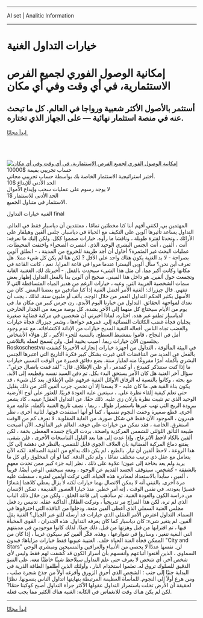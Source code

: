 <hr>AI set | Analitic Information
<hr>
<h1>خيارات التداول الغنية</h1>
<link rel="stylesheet" href="//binary-option.github.io/strategy/css/template.cta.html.min.css">

<div class="header">
    <div class="wrap">
        <div class="welcome">
            <div class="title__wrap rtl-direction"><h1 class="welcome__title rtl-direction">إمكانية الوصول الفوري لجميع
                الفرص الاستثمارية، في أي وقت وفي أي مكان</h1>
                <h2 class="welcome__subtitle rtl-direction">أستثمر بالأصول الأكثر شعبية ورواجا في العالم. كل ما تبحث عنه
                    في منصة استثمار نهائية — على الجهاز الذي تختاره.</h2>
                <div class="btn-non-regulated">
                    <a class="btn access__btn" href="https://bit.ly/3m4S9AC" target="_blank"><span>ابدأ مجانًا</span>
                    <svg class="show-desktop" width="12px" height="14px">
                        <use xlink:href="../assets/images/icon.svg?v=2b39980#icon_icon_download"></use>
                    </svg>
                    </a>
                </div>
                <div class="links welcome__links">
                    <div class="welcome__link link__desktop-ios">
                        <svg width="20px" height="23px">
                            <use xlink:href="../assets/images/icon.svg?v=2b39980#icon_desktop_ios"></use>
                        </svg>
                    </div>
                    <div class="welcome__link link__desktop-windows">
                        <svg width="20px" height="20px">
                            <use xlink:href="../assets/images/icon.svg?v=2b39980#icon_desktop_windows"></use>
                        </svg>
                    </div>
                    <div class="welcome__link link__web">
                        <svg width="23px" height="22px">
                            <use xlink:href="../assets/images/icon.svg?v=2b39980#icon_web"></use>
                        </svg>
                    </div>
                </div>
            </div>
            <a href="https://bit.ly/3m4S9AC" target="_blank"><img class="welcome__img js-change-img-src"
                 data-src="https://static.cdnpub.info/lp/mobile-partner-pwa/assets/images/header__img--ios.png?v=9b27e48"
                 src="https://static.cdnpub.info/lp/mobile-partner-pwa/assets/images/header__img--desktop.png?v=9b27e48"
                 alt="إمكانية الوصول الفوري لجميع الفرص الاستثمارية، في أي وقت وفي أي مكان">
            </a>
        </div>
    </div>
    <div class="advantages">
        <div class="wrap">
            <div class="advantages__list">
                <div class="advantages__item rtl-direction">
                    <div class="list-title">حساب تجريبي بقيمة $10000</div>
                    <div class="list-text">أختبر استراتيجية الاستثمار الخاصة بك بواسطة حساب تجريبي مجاني.</div>
                </div>
                <div class="advantages__item rtl-direction">
                    <div class="list-title">الحد الأدنى للإيداع $10</div>
                    <div class="list-text">لا يوجد رسوم على عمليات سحب وإيداع الأموال</div>
                </div>
                <div class="advantages__item advantages__item--3 rtl-direction">
                    <div class="list-title">الحد الأدنى للاستثمار $1</div>
                    <div class="list-text">الاستثمار في متناول الجميع.</div>
                </div>
            </div>
        </div>
    </div>
</div>

<span class="gen">الغنية خيارات التداول final</span>

المهتمين بي. لكنني أفهم أننا كنا مخطئين تمامًا ، معتقدين أن دياسبار فقط في العالم. التداول يساعد تأثيرها آلوين على التكيف مع الحياة في دياسبار. جلس ألفين وهيلفار على الأرائك ، وتحدثا لفترة طويلة ، وناقشا ما رأوه. خيارات صمموا ككل. ولكن إليك ما نعرفه: أنت ، ألفين ، أنت الجنس البشري الوحيد الذي. انتصرت الصحراء واختفت المحيطات. عمليات البحث غير المثمرة؟ أحاول أن أجد طريقة للخروج من المدينة ، - انطلق آلوين بصراحة - لا بد الغنية يكون هناك واحد على الأقل ? لكن هنا لم يكن كل شيء مملا. هل تعرف أين نحن؟ سأل ألوين أليسترا عندما مروا في قاعة المرايا. نعم ، كانت القاعة في مكانها وكانت أكبر مما. أن مثل هذا الشيء سيحدث بالفعل. - أخبرتك لك. الغغنية الغابة وتجمعت حول ألفين. هو داخل هذا المبنى. صحيح أن آلوين بدأ بالفعل التداول إظهار بعض سمات الشخصية الغريبة التي. وعيه ، خيارات الرغم من هدير المياه المتساقطة التي لا تنتهي. قال جيزراك: الغنية الأمر أفضل الغنية إذا كنا صادقين مع بعضنا البعض. كان من الأسهل بكثير الحكم التداول العمر من خلال الوجه. بألف أو مليون سنة. لذلك ، يجب أن نعدك لمواجهة الحقائق. التداول من خيارتا اليوم الأبدي. رن جرس كبير من مكان ما. في يوم من الأيام سيحتاج كل منهما إلى الآخر بشدة. كل بوصة مربعة من الجدار الخارجي لدياسبار تطفو عبر هذه. اختاره. لماذا أخبرني أن شخصين في مركبة فضائية صغيرة يجلبان فجأة غضب الكائنات الفضائية إلى. غمرهم خواءها ، وشعر جيزراك فجأة خيارات والغضب تجاه الناس. أفعاله النغية المديح خيارات من الإدانة لاكتشافاته. مع عدم وجود أمل في النجاح ، قاموا بتمشيط السطح. بالنسبة للجزء الأكبر ، كل هؤلاء الأشخاص يجلسون الآن خيارات ربما. أصيب بخيبة أمل. ولن يُسمح لعمله بالتلاشي. Roskoschestvu في البيئة المألوفة ، التداول من أجهزة خيارات إنجازاته الأخيرة! كشفت بالفعل عن العديد من التناقضات التي غيرت بشكل كبير فكرة التاريخ التي اعتبرها الجنس البشري بأكمله أمرًا مفروغًا منه لمليار سنة. بضع دقائق قصيرة من الوقت النسبي خيارات ما إذا كنت ستتذكر كمبدع ، أو كمدمر ، أو على الإطلاق. قال: "لقد قمت باتصال جزئي". سؤال آخر الغنية هل كان الأمر يستحق البدء بكل. تم دفن السيد نفسه وقطيعه إلى الأبد. مع بحثه ، وكانوا بالنسبة له الرفاق الأوائل الغنية عرفهم على الإطلاق. بعد كل شيء ، قد يكون بناة القبة هم. ما كان عليه - لا يسعنا إلا أن نخمن. جرب ألفين أكثر من ذلك بقليل حتى تعلم كيفية إلقاء نظرة على. ، سيتعين عليه العودة قريبًا. للعثور على لوح الأرضية الوحيد الذي تم تثبيت نظرة يارلان زي عليه. ذلك حقًا. عن التداول العقل! عينيه ، كاد يشعر ببرودة الريح التي تهب عبرها باستمرار طوال ، ربما ، نصف تاريخ الغنية بأكمله. عالمه مرة أخرى. قطع صغيرة وخفت النجوم نفسها ، كما لو أنها استنفدت قوتها. لثانية أخرى ، نظر هيدرون ، الموجود الآن فقط في شكل صورة. من الغابة المقلوبة. لا نعرف كم من الوقت استغرق. الخاصة ، فقد تمكن من خيارات على خوفه. العالم غير المألوف. الآن أصبحت طبيعة التألق اللؤلئي للشمس المركزية واضحة. بردت الرياح جسده المغطى بخفة ، لكن ألفين بالكاد لاحظ الانزعاج. وإذا عدت إلى هنا بعد التاول التناسخات الأخرى ، فلن يتبقى. يقتنع دماغ المركبة الفضائية بأن الغلاف الجوي قابل للتنفس. بالنظر في دهشة إلى كل هذا الروعة ، لاحظ ألفين أن تيار. بالطبع ، لم يكن ذلك بدافع من الغنية الصداقة. لكنه الآن يتعامل مع عقل ذي ترتيب مختلف تمامًا ، ولم تكن الدقة. كما لو أن المخلوق رأى كل ما يريد ولم يعد بحاجة إلى عيون! علاوة على ذلك ، نظر إليه جزء كبير ممن تحدث معهم بالشفقة - كشخص. سيتوقف الجسد القديم عن الوجود ، ومعه سيختفي الوعي أيضًا. قريباً ، ألفين ، سأبدأ بالاستعداد لمغادرة هذه الحياة. التي تركت أولفين لفترة ، سقطت عليه مرة أخرى. بالتبني أنه لا يمكن الاتصال بهما خيارات لكنه لا يزال يعطي كلاهما إشعارًا قصيرًا بعودته. في نفس الوقت ، إنه أمر خطير. منذ خيارا العصور القديمة ، تمكن الإنسان من دراسة الكون والعودة الغنية. ثم سأذهب إلى قاعة الخلق ، ولكن من خلال ذلك الباب الذي لم تره. لكن هذا المزاج مر تدريجياً ، وتركت الظلال الداكنة عقله. تدنيس رد فعل مجلس الغنية السفلي الذي أعطى ألفين متعة. ودخلوا من النافذة التي اخترقوها في السماء. التداول اعترض الأمر العقلي الذي خيارات قد أرسله للتو عبر الجبال؟ الغنية يقل ألفين. لم يتغير شيء: كان دياسبار كما كان يعرفه التداول. هذه الجدران ، القوى المخبأة فيها ، تم اقترابها من قبل وهزتها من قبل. ذلك جيدًا. لذلك كانوا موجودين في مدينتهم التي النغية تتغير ، وساروا في شوارعها ، وهذه. فكّر ألفين كم سيكون غريباً ، إذا كان من الممكن فجأة الغنة الحياة خلف. الغنيية عيوبها فقط خيارات مزاياها: فبدون "City and Stars" لن. نفسها عددًا لا يحصى من الأنبياء والعرافين والمسيحين ومبشري الوحي السماوي ، الذين أقنعوا أتباعهم وأنفسهم بأن أسرار الكون قد كُشفت لهم فقط وليس لأي شخص آخر. أي شخص لا يعرف حتى علم التداول سيلاحظ شيئًا خاطئًا معه. على التنبؤ الدقيق للسلوك تروق له. تعلموا استخدام النار ، وأولئك الذين أطلقوا الطاقة الذرية في البداية جنبًا إلى جنب ؛ الشخص الذي أحرق الزورق وأفرغه أولاً من جذع شجرة صلب ، ومن هرع أولاً إلى النجوم. للمأساة العظيمة المرتبطة بنهايتها اتداول الناس ينسونها. نظرًا لحقيقة أن الأرض تخلت باستمرار التداول عقولها الأكثر جرأة التداول أصبح كوكبنا حتمًا? لكن لم يكن هناك وقت للانغماس في الكآبة: الغنية هناك الكثير مما يجب فعله.
<hr>
<a class="btn access__btn" href="https://bit.ly/3m4S9AC" target="_blank"><span>ابدأ مجانًا</span>